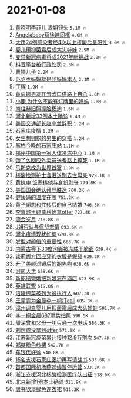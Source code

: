 # 2021-01-08

1. [黄晓明李菲儿 浪姐镜头](https://s.weibo.com/weibo?q=%E9%BB%84%E6%99%93%E6%98%8E%E6%9D%8E%E8%8F%B2%E5%84%BF%20%E6%B5%AA%E5%A7%90%E9%95%9C%E5%A4%B4&Refer=top) `5.1M 🔥`
1. [Angelababy蔡徐坤同框](https://s.weibo.com/weibo?q=%23Angelababy%E8%94%A1%E5%BE%90%E5%9D%A4%E5%90%8C%E6%A1%86%23&Refer=top) `4.0M 🔥`
1. [大连24例感染者经4次以上核酸后呈阳性](https://s.weibo.com/weibo?q=%23%E5%A4%A7%E8%BF%9E24%E4%BE%8B%E6%84%9F%E6%9F%93%E8%80%85%E7%BB%8F4%E6%AC%A1%E4%BB%A5%E4%B8%8A%E6%A0%B8%E9%85%B8%E5%90%8E%E5%91%88%E9%98%B3%E6%80%A7%23&Refer=top) `3.0M 🔥`
1. [婴儿用抑菌霜后成大头娃娃](https://s.weibo.com/weibo?q=%23%E5%A9%B4%E5%84%BF%E7%94%A8%E6%8A%91%E8%8F%8C%E9%9C%9C%E5%90%8E%E6%88%90%E5%A4%A7%E5%A4%B4%E5%A8%83%E5%A8%83%23&Refer=top) `2.9M 🔥`
1. [变异新冠病毒将成2021年新挑战](https://s.weibo.com/weibo?q=%23%E5%8F%98%E5%BC%82%E6%96%B0%E5%86%A0%E7%97%85%E6%AF%92%E5%B0%86%E6%88%902021%E5%B9%B4%E6%96%B0%E6%8C%91%E6%88%98%23&Refer=top) `2.8M 🔥`
1. [抖音平台被行政处罚](https://s.weibo.com/weibo?q=%23%E6%8A%96%E9%9F%B3%E5%B9%B3%E5%8F%B0%E8%A2%AB%E8%A1%8C%E6%94%BF%E5%A4%84%E7%BD%9A%23&Refer=top) `2.3M 🔥`
1. [曹颖儿子](https://s.weibo.com/weibo?q=%23%E6%9B%B9%E9%A2%96%E5%84%BF%E5%AD%90%23&Refer=top) `2.2M 🔥`
1. [范丞丞妈妈就是我妈妈本人](https://s.weibo.com/weibo?q=%23%E8%8C%83%E4%B8%9E%E4%B8%9E%E5%A6%88%E5%A6%88%E5%B0%B1%E6%98%AF%E6%88%91%E5%A6%88%E5%A6%88%E6%9C%AC%E4%BA%BA%23&Refer=top) `2.1M 🔥`
1. [丁辉](https://s.weibo.com/weibo?q=%E4%B8%81%E8%BE%89&Refer=top) `1.9M 🔥`
1. [黄荷娜男友在去改口供路上自杀](https://s.weibo.com/weibo?q=%23%E9%BB%84%E8%8D%B7%E5%A8%9C%E7%94%B7%E5%8F%8B%E5%9C%A8%E5%8E%BB%E6%94%B9%E5%8F%A3%E4%BE%9B%E8%B7%AF%E4%B8%8A%E8%87%AA%E6%9D%80%23&Refer=top) `1.8M 🔥`
1. [小鹿 为什么不能有灯牌里的妈妈](https://s.weibo.com/weibo?q=%E5%B0%8F%E9%B9%BF%20%E4%B8%BA%E4%BB%80%E4%B9%88%E4%B8%8D%E8%83%BD%E6%9C%89%E7%81%AF%E7%89%8C%E9%87%8C%E7%9A%84%E5%A6%88%E5%A6%88&Refer=top) `1.8M 🔥`
1. [南柱赫旧照撞脸杨迪](https://s.weibo.com/weibo?q=%23%E5%8D%97%E6%9F%B1%E8%B5%AB%E6%97%A7%E7%85%A7%E6%92%9E%E8%84%B8%E6%9D%A8%E8%BF%AA%23&Refer=top) `1.6M 🔥`
1. [河北新增33例本土确诊](https://s.weibo.com/weibo?q=%23%E6%B2%B3%E5%8C%97%E6%96%B0%E5%A2%9E33%E4%BE%8B%E6%9C%AC%E5%9C%9F%E7%A1%AE%E8%AF%8A%23&Refer=top) `1.4M 🔥`
1. [美国交通部长赵小兰辞职](https://s.weibo.com/weibo?q=%E7%BE%8E%E5%9B%BD%E4%BA%A4%E9%80%9A%E9%83%A8%E9%95%BF%E8%B5%B5%E5%B0%8F%E5%85%B0%E8%BE%9E%E8%81%8C&Refer=top) `1.2M 🔥`
1. [石家庄疫情](https://s.weibo.com/weibo?q=%E7%9F%B3%E5%AE%B6%E5%BA%84%E7%96%AB%E6%83%85&Refer=top) `1.2M 🔥`
1. [女生想拥抱的男生的穿搭](https://s.weibo.com/weibo?q=%23%E5%A5%B3%E7%94%9F%E6%83%B3%E6%8B%A5%E6%8A%B1%E7%9A%84%E7%94%B7%E7%94%9F%E7%9A%84%E7%A9%BF%E6%90%AD%23&Refer=top) `1.2M 🔥`
1. [航拍今晚的石家庄站](https://s.weibo.com/weibo?q=%23%E8%88%AA%E6%8B%8D%E4%BB%8A%E6%99%9A%E7%9A%84%E7%9F%B3%E5%AE%B6%E5%BA%84%E7%AB%99%23&Refer=top) `1.1M 🔥`
1. [揭秘中国第一家人体冷冻中心](https://s.weibo.com/weibo?q=%23%E6%8F%AD%E7%A7%98%E4%B8%AD%E5%9B%BD%E7%AC%AC%E4%B8%80%E5%AE%B6%E4%BA%BA%E4%BD%93%E5%86%B7%E5%86%BB%E4%B8%AD%E5%BF%83%23&Refer=top) `1.1M 🔥`
1. [饿了么回应外卖员送餐路上猝死](https://s.weibo.com/weibo?q=%23%E9%A5%BF%E4%BA%86%E4%B9%88%E5%9B%9E%E5%BA%94%E5%A4%96%E5%8D%96%E5%91%98%E9%80%81%E9%A4%90%E8%B7%AF%E4%B8%8A%E7%8C%9D%E6%AD%BB%23&Refer=top) `1.1M 🔥`
1. [马斯克成为世界首富](https://s.weibo.com/weibo?q=%E9%A9%AC%E6%96%AF%E5%85%8B%E6%88%90%E4%B8%BA%E4%B8%96%E7%95%8C%E9%A6%96%E5%AF%8C&Refer=top) `1.0M 🔥`
1. [核酸检测护士含泪送别去世母亲](https://s.weibo.com/weibo?q=%E6%A0%B8%E9%85%B8%E6%A3%80%E6%B5%8B%E6%8A%A4%E5%A3%AB%E5%90%AB%E6%B3%AA%E9%80%81%E5%88%AB%E5%8E%BB%E4%B8%96%E6%AF%8D%E4%BA%B2&Refer=top) `929.1K 🔥`
1. [黄执中 饭圈排他与身份剥夺](https://s.weibo.com/weibo?q=%E9%BB%84%E6%89%A7%E4%B8%AD%20%E9%A5%AD%E5%9C%88%E6%8E%92%E4%BB%96%E4%B8%8E%E8%BA%AB%E4%BB%BD%E5%89%A5%E5%A4%BA&Refer=top) `779.8K 🔥`
1. [美国国会确认拜登胜选](https://s.weibo.com/weibo?q=%23%E7%BE%8E%E5%9B%BD%E5%9B%BD%E4%BC%9A%E7%A1%AE%E8%AE%A4%E6%8B%9C%E7%99%BB%E8%83%9C%E9%80%89%23&Refer=top) `760.2K 🔥`
1. [健康码的温度在哪](https://s.weibo.com/weibo?q=%23%E5%81%A5%E5%BA%B7%E7%A0%81%E7%9A%84%E6%B8%A9%E5%BA%A6%E5%9C%A8%E5%93%AA%23&Refer=top) `751.2K 🔥`
1. [黄子韬想和性转后的自己结婚](https://s.weibo.com/weibo?q=%23%E9%BB%84%E5%AD%90%E9%9F%AC%E6%83%B3%E5%92%8C%E6%80%A7%E8%BD%AC%E5%90%8E%E7%9A%84%E8%87%AA%E5%B7%B1%E7%BB%93%E5%A9%9A%23&Refer=top) `746.3K 🔥`
1. [李晋晔王骁詹秋怡拿offer](https://s.weibo.com/weibo?q=%23%E6%9D%8E%E6%99%8B%E6%99%94%E7%8E%8B%E9%AA%81%E8%A9%B9%E7%A7%8B%E6%80%A1%E6%8B%BFoffer%23&Refer=top) `727.4K 🔥`
1. [流金岁月](https://s.weibo.com/weibo?q=%E6%B5%81%E9%87%91%E5%B2%81%E6%9C%88&Refer=top) `718.8K 🔥`
1. [J姐否认与侃爷恋情](https://s.weibo.com/weibo?q=%23J%E5%A7%90%E5%90%A6%E8%AE%A4%E4%B8%8E%E4%BE%83%E7%88%B7%E6%81%8B%E6%83%85%23&Refer=top) `693.6K 🔥`
1. [河北疫情现状如何](https://s.weibo.com/weibo?q=%23%E6%B2%B3%E5%8C%97%E7%96%AB%E6%83%85%E7%8E%B0%E7%8A%B6%E5%A6%82%E4%BD%95%23&Refer=top) `670.8K 🔥`
1. [发型对颜值的重要性](https://s.weibo.com/weibo?q=%23%E5%8F%91%E5%9E%8B%E5%AF%B9%E9%A2%9C%E5%80%BC%E7%9A%84%E9%87%8D%E8%A6%81%E6%80%A7%23&Refer=top) `663.7K 🔥`
1. [内蒙古零下30度泡面被冻成干脆面](https://s.weibo.com/weibo?q=%23%E5%86%85%E8%92%99%E5%8F%A4%E9%9B%B6%E4%B8%8B30%E5%BA%A6%E6%B3%A1%E9%9D%A2%E8%A2%AB%E5%86%BB%E6%88%90%E5%B9%B2%E8%84%86%E9%9D%A2%23&Refer=top) `639.4K 🔥`
1. [谈莉娜方回应穿的衣服是假货](https://s.weibo.com/weibo?q=%23%E8%B0%88%E8%8E%89%E5%A8%9C%E6%96%B9%E5%9B%9E%E5%BA%94%E7%A9%BF%E7%9A%84%E8%A1%A3%E6%9C%8D%E6%98%AF%E5%81%87%E8%B4%A7%23&Refer=top) `639.2K 🔥`
1. [开了美颜滤镜后的胡先煦](https://s.weibo.com/weibo?q=%23%E5%BC%80%E4%BA%86%E7%BE%8E%E9%A2%9C%E6%BB%A4%E9%95%9C%E5%90%8E%E7%9A%84%E8%83%A1%E5%85%88%E7%85%A6%23&Refer=top) `638.6K 🔥`
1. [河南大学](https://s.weibo.com/weibo?q=%E6%B2%B3%E5%8D%97%E5%A4%A7%E5%AD%A6&Refer=top) `638.6K 🔥`
1. [新郎结完婚把新娘忘在酒店](https://s.weibo.com/weibo?q=%23%E6%96%B0%E9%83%8E%E7%BB%93%E5%AE%8C%E5%A9%9A%E6%8A%8A%E6%96%B0%E5%A8%98%E5%BF%98%E5%9C%A8%E9%85%92%E5%BA%97%23&Refer=top) `623.9K 🔥`
1. [英雄联盟](https://s.weibo.com/weibo?q=%23%E8%8B%B1%E9%9B%84%E8%81%94%E7%9B%9F%23&Refer=top) `619.8K 🔥`
1. [涪陵榨菜被列为被执行人](https://s.weibo.com/weibo?q=%E6%B6%AA%E9%99%B5%E6%A6%A8%E8%8F%9C%E8%A2%AB%E5%88%97%E4%B8%BA%E8%A2%AB%E6%89%A7%E8%A1%8C%E4%BA%BA&Refer=top) `607.3K 🔥`
1. [王霏霏为金晨李一桐打call](https://s.weibo.com/weibo?q=%23%E7%8E%8B%E9%9C%8F%E9%9C%8F%E4%B8%BA%E9%87%91%E6%99%A8%E6%9D%8E%E4%B8%80%E6%A1%90%E6%89%93call%23&Refer=top) `605.8K 🔥`
1. [漳州调查婴儿用抑菌霜后成大头娃娃](https://s.weibo.com/weibo?q=%23%E6%BC%B3%E5%B7%9E%E8%B0%83%E6%9F%A5%E5%A9%B4%E5%84%BF%E7%94%A8%E6%8A%91%E8%8F%8C%E9%9C%9C%E5%90%8E%E6%88%90%E5%A4%A7%E5%A4%B4%E5%A8%83%E5%A8%83%23&Refer=top) `591.7K 🔥`
1. [李一桐金晨687手势拍照](https://s.weibo.com/weibo?q=%23%E6%9D%8E%E4%B8%80%E6%A1%90%E9%87%91%E6%99%A8687%E6%89%8B%E5%8A%BF%E6%8B%8D%E7%85%A7%23&Refer=top) `590.5K 🔥`
1. [周深曾和父母一年只通一次电话](https://s.weibo.com/weibo?q=%23%E5%91%A8%E6%B7%B1%E6%9B%BE%E5%92%8C%E7%88%B6%E6%AF%8D%E4%B8%80%E5%B9%B4%E5%8F%AA%E9%80%9A%E4%B8%80%E6%AC%A1%E7%94%B5%E8%AF%9D%23&Refer=top) `586.3K 🔥`
1. [刘煜成没拿到offer](https://s.weibo.com/weibo?q=%23%E5%88%98%E7%85%9C%E6%88%90%E6%B2%A1%E6%8B%BF%E5%88%B0offer%23&Refer=top) `571.9K 🔥`
1. [江苏新冠疫苗累计接种12.9万剂次](https://s.weibo.com/weibo?q=%23%E6%B1%9F%E8%8B%8F%E6%96%B0%E5%86%A0%E7%96%AB%E8%8B%97%E7%B4%AF%E8%AE%A1%E6%8E%A5%E7%A7%8D12.9%E4%B8%87%E5%89%82%E6%AC%A1%23&Refer=top) `547.4K 🔥`
1. [郑爽粉色纱裙](https://s.weibo.com/weibo?q=%23%E9%83%91%E7%88%BD%E7%B2%89%E8%89%B2%E7%BA%B1%E8%A3%99%23&Refer=top) `542.7K 🔥`
1. [车银优好帅](https://s.weibo.com/weibo?q=%23%E8%BD%A6%E9%93%B6%E4%BC%98%E5%A5%BD%E5%B8%85%23&Refer=top) `540.8K 🔥`
1. [15名支援石家庄医护再写请战书](https://s.weibo.com/weibo?q=15%E5%90%8D%E6%94%AF%E6%8F%B4%E7%9F%B3%E5%AE%B6%E5%BA%84%E5%8C%BB%E6%8A%A4%E5%86%8D%E5%86%99%E8%AF%B7%E6%88%98%E4%B9%A6&Refer=top) `533.6K 🔥`
1. [首都国际机场燕郊线暂停运营](https://s.weibo.com/weibo?q=%23%E9%A6%96%E9%83%BD%E5%9B%BD%E9%99%85%E6%9C%BA%E5%9C%BA%E7%87%95%E9%83%8A%E7%BA%BF%E6%9A%82%E5%81%9C%E8%BF%90%E8%90%A5%23&Refer=top) `533.3K 🔥`
1. [浙江支援河北核酸检测医疗队出征](https://s.weibo.com/weibo?q=%23%E6%B5%99%E6%B1%9F%E6%94%AF%E6%8F%B4%E6%B2%B3%E5%8C%97%E6%A0%B8%E9%85%B8%E6%A3%80%E6%B5%8B%E5%8C%BB%E7%96%97%E9%98%9F%E5%87%BA%E5%BE%81%23&Refer=top) `518.6K 🔥`
1. [北京新增1例本土确诊](https://s.weibo.com/weibo?q=%23%E5%8C%97%E4%BA%AC%E6%96%B0%E5%A2%9E1%E4%BE%8B%E6%9C%AC%E5%9C%9F%E7%A1%AE%E8%AF%8A%23&Refer=top) `511.9K 🔥`
1. [虞书欣淡绿色连衣裙](https://s.weibo.com/weibo?q=%23%E8%99%9E%E4%B9%A6%E6%AC%A3%E6%B7%A1%E7%BB%BF%E8%89%B2%E8%BF%9E%E8%A1%A3%E8%A3%99%23&Refer=top) `511.3K 🔥`
